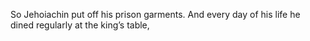 So Jehoiachin put off his prison garments. And every day of his life he dined regularly at the king’s table,
